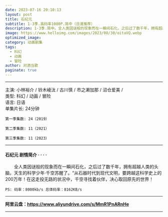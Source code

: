 ```yaml
---
date: 2023-07-16 20:10:13
layout: post
title: 石纪元
subtitle: 1-3季.高码率1080P.简中（日漫推荐）
description: 1-3季.简中。全人类因谜般的现象而在一瞬间石化，之后过了数千年，拥有超越人类的头脑，天生的科学少年·千空苏醒了...
image: https://www.helloimg.com/images/2023/08/30/oitaVQ.webp
optimized_image: 
category: 动画剧集
tags:
  - 科幻
  - 动画
  - 冒险
author: 对酒当歌
paginate: true
---
```


---

主演: 小林裕介 / 铃木崚汰 / 古川慎 / 市之濑加那 / 沼仓爱美 /  
类型: 科幻 / 动画 / 冒险  
语言: 日语  
单集片长: 24分钟  

    第一季集数: 24（2019）  

    第二季集数: 11（2021）  

    第三季集数: 11（2023）  

---

#### 石纪元 剧情简介 · · · ·

　　全人类因谜般的现象而在一瞬间石化，之后过了数千年，拥有超越人类的头脑，天生的科学少年·千空苏醒了。“从石器时代到现代文明，要跨越这科学史上的200万年！在这走投无路的状况中，千空寻找着伙伴，决心取回原先的世界！

    PS: 码率：8000kb/s 总体码率：8162KB/s

---

**阿里云盘：<https://www.aliyundrive.com/s/MmR1PnARnHe>**

---
